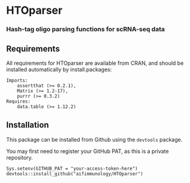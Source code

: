 # HTOparser
### Hash-tag oligo parsing functions for scRNA-seq data

## Requirements

All requirements for HTOparser are available from CRAN, and should be installed automatically by install.packages:
```
Imports:
    assertthat (>= 0.2.1),
    Matrix (>= 1.2-17),
    purrr (>= 0.3.2)
Requires:
    data.table (>= 1.12.2)
```

## Installation

This package can be installed from Github using the `devtools` package.

You may first need to register your GitHub PAT, as this is a private repository.
```
Sys.setenv(GITHUB_PAT = "your-access-token-here")
devtools::install_github("aifimmunology/HTOparser")
```

